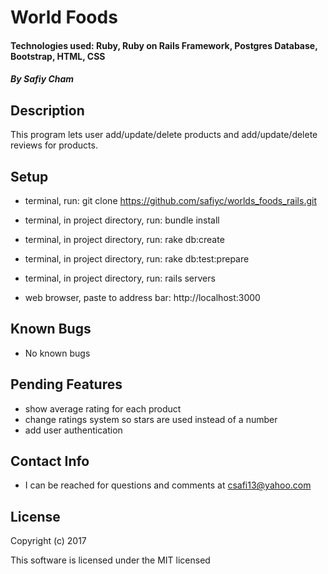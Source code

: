 # World Foods

#### Technologies used: Ruby, Ruby on Rails Framework, Postgres Database, Bootstrap, HTML, CSS

##### By Safiy Cham

## Description

This program lets user add/update/delete products and add/update/delete reviews for products.

## Setup

* terminal, run: git clone https://github.com/safiyc/worlds_foods_rails.git

* terminal, in project directory, run: bundle install

* terminal, in project directory, run: rake db:create

* terminal, in project directory, run: rake db:test:prepare

* terminal, in project directory, run: rails servers

* web browser, paste to address bar: http://localhost:3000

## Known Bugs

* No known bugs

## Pending Features

* show average rating for each product
* change ratings system so stars are used instead of a number
* add user authentication

## Contact Info

* I can be reached for questions and comments at csafi13@yahoo.com

## License

Copyright (c) 2017

This software is licensed under the MIT licensed
